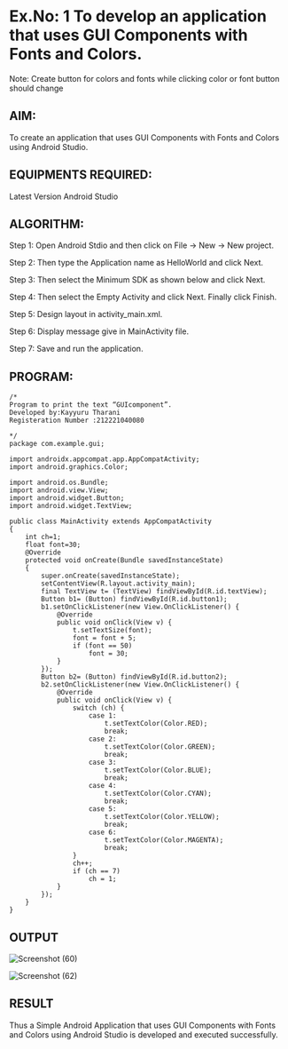 # Ex.No: 1 To develop an application that uses GUI Components with Fonts and Colors. 
Note: Create button for colors and fonts while clicking color or font button should change 


## AIM:

To create an application that uses GUI Components with Fonts and Colors using Android Studio.

## EQUIPMENTS REQUIRED:

Latest Version Android Studio

## ALGORITHM:
Step 1: Open Android Stdio and then click on File -> New -> New project.

Step 2: Then type the Application name as HelloWorld and click Next.

Step 3: Then select the Minimum SDK as shown below and click Next.

Step 4: Then select the Empty Activity and click Next. Finally click Finish.

Step 5: Design layout in activity_main.xml.

Step 6: Display message give in MainActivity file.

Step 7: Save and run the application.


## PROGRAM:
```
/*
Program to print the text “GUIcomponent”.
Developed by:Kayyuru Tharani
Registeration Number :212221040080

*/
package com.example.gui;

import androidx.appcompat.app.AppCompatActivity;
import android.graphics.Color;

import android.os.Bundle;
import android.view.View;
import android.widget.Button;
import android.widget.TextView;

public class MainActivity extends AppCompatActivity
{
    int ch=1;
    float font=30;
    @Override
    protected void onCreate(Bundle savedInstanceState)
    {
        super.onCreate(savedInstanceState);
        setContentView(R.layout.activity_main);
        final TextView t= (TextView) findViewById(R.id.textView);
        Button b1= (Button) findViewById(R.id.button1);
        b1.setOnClickListener(new View.OnClickListener() {
            @Override
            public void onClick(View v) {
                t.setTextSize(font);
                font = font + 5;
                if (font == 50)
                    font = 30;
            }
        });
        Button b2= (Button) findViewById(R.id.button2);
        b2.setOnClickListener(new View.OnClickListener() {
            @Override
            public void onClick(View v) {
                switch (ch) {
                    case 1:
                        t.setTextColor(Color.RED);
                        break;
                    case 2:
                        t.setTextColor(Color.GREEN);
                        break;
                    case 3:
                        t.setTextColor(Color.BLUE);
                        break;
                    case 4:
                        t.setTextColor(Color.CYAN);
                        break;
                    case 5:
                        t.setTextColor(Color.YELLOW);
                        break;
                    case 6:
                        t.setTextColor(Color.MAGENTA);
                        break;
                }
                ch++;
                if (ch == 7)
                    ch = 1;
            }
        });
    }
}
```

## OUTPUT

![Screenshot (60)](https://github.com/KayyuruTharani/GUI-components/assets/142209319/8b0a0321-c0a9-41f0-853d-1c7bb50e58c8)


![Screenshot (62)](https://github.com/KayyuruTharani/GUI-components/assets/142209319/a29fdad4-f51e-4580-9fbc-7998815842a8)



## RESULT
Thus a Simple Android Application that uses GUI Components with Fonts and Colors using Android Studio is developed and executed successfully.


